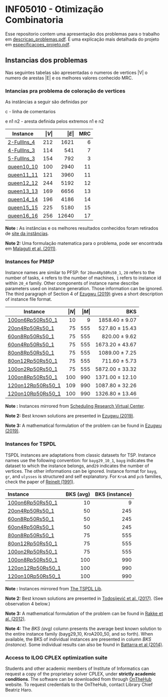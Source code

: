 # INF05010 - Otimização Combinatoria

Esse repositorio contem uma apresentação dos problemas para o trabalho em [descricao_problemas.pdf](descricao_problemas.pdf). E uma explicação mais detalhada do projeto em  [especificacoes_projeto.pdf](especificacoes_projeto.pdf).

## Instancias dos problemas

Nas seguintes tabelas são apresentadas o numeros de vertices |V| o numero de arestas |E| e os melhores valores conhecido MRC.
### Intancias pra problema de coloração de vertices

As instâncias a seguir são definidas por

c - linha de comentarios

e n1 n2 - aresta definida pelos extremos n1 e n2

| Instance | \|_V_\| | \|_E_\| | MRC|
|----------|-------:|---------:|------:|
|[2-FullIns_4](instances/CG/2-FullIns_4.col)      |212   |1621  |6   |
|[4-FullIns_3](instances/CG/4-FullIns_3.col)      |114   |541  |7   |
|[5-FullIns_3](instances/CG/5-FullIns_3.col)      |154   | 792  |3   |
|[queen10_10](instances/CG/queen10_10.col)      |100   |2940  |11   |
|[queen11_11](instances/CG/queen11_11.col)    |121  |3960  |11   |
|[queen12_12](instances/CG/queen12_12.col)    |244  |5192  |12  |
|[queen13_13](instances/CG/queen13_13.col)    |169  |6656  |13  |
|[queen14_14](instances/CG/queen14_14.col)    |196  |4186	  |14  |
|[queen15_15](instances/CG/queen15_15.col)  |225  |5180  |15  |
|[queen16_16](instances/CG/queen16_16.col)  |256  |12640  |17  |


__Note :__ As instâncias e os melhores resultados conhecidos foram retirados de [site da instâncias](https://sites.google.com/site/graphcoloring/vertex-coloring).

__Note 2:__ Uma formulação matematica para o problema, pode ser encontrada em [Malaguti et al. (2011)](https://www.sciencedirect.com/science/article/pii/S157252861000054X).


### Instances for PMSP

Instance names are similar to PFSP: for ``20on4Rp50Rs50_1``, ``20`` refers to the number of tasks, ``4`` refers to the number of machines, ``1`` refers to instance id within ``20_4`` family. Other components of instance name describe parameters used on instance generation. Those information can be ignored.
The third paragraph of Section 4 of [Ezugwu (2019)](https://www.sciencedirect.com/science/article/pii/S0950705119300504) gives a short description of instance file format.

| Instance | \|_N_\| | \|_M_\| | BKS|
|----------|-------:|---------:|------:|
|[100on6Rp50Rs50_1 ](instances/MAGR/testFile_0_10_5.col) | 10 | 9   |  1858.40  ± 9.07   |
|[20on4Rp50Rs50_1  ](instances/MAGR/testFile_7_75_37.col) | 75  | 555   |  527.80   ± 15.43   |
|[60on8Rp50Rs50_1  ](instances/MAGR/testFile_8_75_37.col) | 75  | 555   |  820.00   ± 9.62    |
|[60on4Rp50Rs50_1  ](instances/MAGR/testFile_9_75_60.col) | 75  | 555   |  1673.20  ± 43.67  |
|[80on8Rp50Rs50_1  ](instances/MAGR/testFile_10_75_60.col) | 75  | 555   |  1089.00  ± 7.25   |
|[80on12Rp50Rs50_1 ](instances/MAGR/testFile_11_75_93.col) | 75  | 555  |   711.60  ± 5.73   |
|[100on2Rp50Rs50_1 ](instances/MAGR/testFile_12_75_93.col) | 75 | 555   |  5872.00  ± 33.32  |
|[100on8Rp50Rs50_1 ](instances/MAGR/cerulli_100_25.col) | 100 | 990   |  1371.00  ± 12.10  |
|[120on12Rp50Rs50_1](instances/MAGR/cerulli_100_50.col) | 109 | 990  |   1087.80 ± 32.26 |
|[120on10Rp50Rs50_1](instances/MAGR/cerulli_100_100.col) | 100 | 990  |   1326.80 ± 13.46 |

__Note :__ Instances mirrored from [Scheduling Research Virtual Center](https://sites.wp.odu.edu/schedulingresearch/paper).

__Note 2:__ Best known solutions are presented in [Ezugwu (2019)](https://www.sciencedirect.com/science/article/pii/S0950705119300504).

__Note 3:__ A mathematical formulation of the problem can be found in [Ezugwu (2019)](https://www.sciencedirect.com/science/article/pii/S0950705119300504).


### Instances for TSPDL

TSPDL instances are adaptations from classic datasets for TSP. Instance names use the following convention: for ``bayg29_10_1``, ``bayg`` indicates the dataset to which the instance belongs, and``29`` indicates the number of vertices. The other informations can be ignored.
Instance format for ``bayg``, ``gr``, and ``ulysses`` is structured and self explanatory.
For ``KroA`` and ``pcb`` families, check the paper of [Reinelt (1991)](http://dx.doi.org/10.1287/ijoc.3.4.376).

| Instance | BKS (avg) | BKS (instance)|
|:---------|----------:|-----:|
|[100on6Rp50Rs50_1 ](instances/FGMkR/testFile_0_10_5.col) | 10 | 9   |  1858.40  ± 9.07   |
|[20on4Rp50Rs50_1  ](instances/FGMkR/testFile_1_50_25.col) | 50  | 245   |  527.80   ± 15.43   |
|[60on8Rp50Rs50_1  ](instances/FGMkR/testFile_4_50_40.col) | 50  | 245   |  820.00   ± 9.62    |
|[60on4Rp50Rs50_1  ](instances/FGMkR/testFile_6_50_62.col) | 50  | 245   |  1673.20  ± 43.67  |
|[80on8Rp50Rs50_1  ](instances/FGMkR/testFile_7_75_37.col) | 75  | 555   |  1089.00  ± 7.25   |
|[80on12Rp50Rs50_1 ](instances/FGMkR/testFile_9_75_60.col) | 75  | 555   |   711.60  ± 5.73   |
|[100on2Rp50Rs50_1 ](instances/FGMkR/testFile_11_75_93.col) | 75 | 555   |  5872.00  ± 33.32  |
|[100on8Rp50Rs50_1 ](instances/FGMkR/cerulli_100_25.col) | 100 | 990   |  1371.00  ± 12.10  |
|[120on12Rp50Rs50_1](instances/FGMkR/cerulli_100_50.col) | 100 | 990  |   1087.80 ± 32.26 |
|[120on10Rp50Rs50_1](instances/FGMkR/cerulli_100_100.col) | 100 | 990  |   1326.80 ± 13.46 |

__Note :__ Instances mirrored from [The TSPDL Lib](http://tspdl.jgr.no/).

__Note 2:__ Best known solutions are presented in [Todosijević et al. (2017)](https://link.springer.com/article/10.1007/s11590-014-0788-9). (See observation 4 below.)

__Note 3:__ A mathematical formulation of the problem can be found in [Rakke et al. (2012)](https://www.sciencedirect.com/science/article/pii/S0305048317300518).

__Note 4:__ The _BKS (avg)_ column presents the average best known solution to the entire instance family (bayg29_10, KroA200_50, and so forth). When available, the BKS of individual instances are presented in column _BKS (instance)_. Some individual results can also be found in [Battarra et al (2014)](https://www.sciencedirect.com/science/article/pii/S0377221713008655).

### Access to ILOG CPLEX optimization suite

Students and other academic members of Institute of Informatics can request a copy of the proprietary solver CPLEX, under __strictly academic conditions__. The software can be downloaded from through [OnTheHub](https://inf-ufrgs.onthehub.com/WebStore/Welcome.aspx) website. To request credentials to the OnTheHub, contact Library Chief Beatriz Haro.



